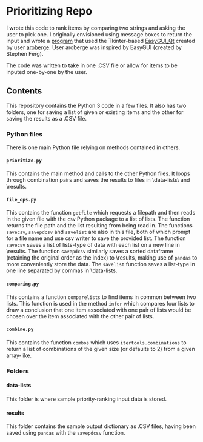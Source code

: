 # Prioritizing Repo

I wrote this code to rank items by comparing two strings and asking the user to pick one. I originally envisioned using message boxes to return the input and wrote a [program](https://github.com/bronwencc/prioritizing-gui) that used the Tkinter-based [EasyGUI_Qt](https://easygui-qt.readthedocs.io/en/latest/api.html) created by user [aroberge](https://github.com/aroberge/easygui_qt). User aroberge was inspired by EasyGUI (created by Stephen Ferg).

The code was written to take in one .CSV file or allow for items to be inputed one-by-one by the user.

## Contents
This repository contains the Python 3 code in a few files. It also has two folders, one for saving a list of given or existing items and the other for saving the results as a .CSV file.

### Python files
There is one main Python file relying on methods contained in others.
#### `prioritize.py`
This contains the main method and calls to the other Python files. It loops through combination pairs and saves the results to files in \data-lists\ and \results\.

#### `file_ops.py`
This contains the function `getfile` which requests a filepath and then reads in the given file with the `csv` Python package to a list of lists. The function returns the file path and the list resulting from being read in.
The functions `savecsv`, `savepdcsv` and `savelist` are also in this file, both of which prompt for a file name and use csv writer to save the provided list. The function `savecsv` saves a list of lists-type of data with each list on a new line in \results\. The function `savepdcsv` similarly saves a sorted dataframe (retaining the original order as the index) to \results\, making use of `pandas` to more conveniently store the data. The `savelist` function saves a list-type in one line separated by commas in \data-lists\.

#### `comparing.py`
This contains a function `comparelists` to find items in common between two lists. This function is used in the method `infer` which compares four lists to draw a conclusion that one item associated with one pair of lists would be chosen over the item associated with the other pair of lists.

#### `combine.py`
This contains the function `combos` which uses `itertools.combinations` to return a list of combinations of the given size (or defaults to 2) from a given array-like.

### Folders
#### data-lists
This folder is where sample priority-ranking input data is stored.
#### results
This folder contains the sample output dictionary as .CSV files, having been saved using `pandas` with the `savepdcsv` function.